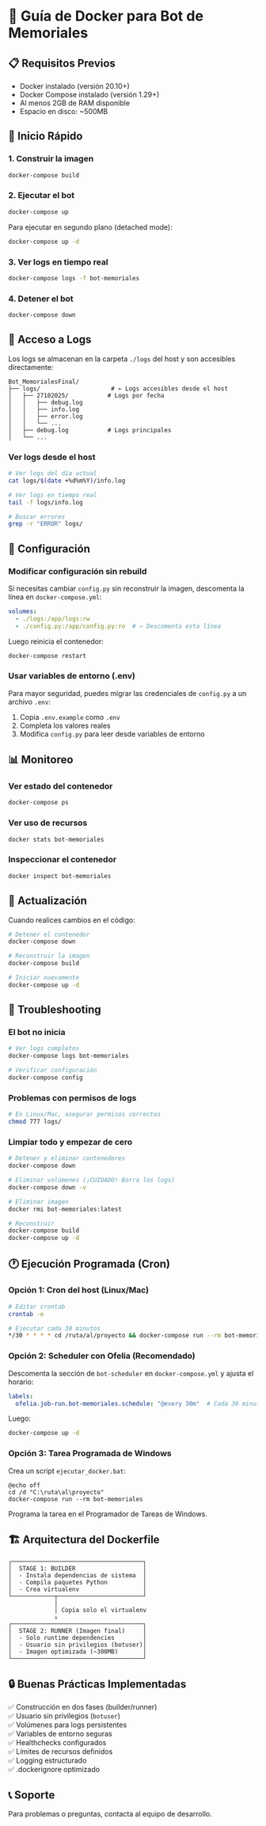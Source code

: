 # 🐳 Guía de Docker para Bot de Memoriales

## 📋 Requisitos Previos

- Docker instalado (versión 20.10+)
- Docker Compose instalado (versión 1.29+)
- Al menos 2GB de RAM disponible
- Espacio en disco: ~500MB

## 🚀 Inicio Rápido

### 1. Construir la imagen

```bash
docker-compose build
```

### 2. Ejecutar el bot

```bash
docker-compose up
```

Para ejecutar en segundo plano (detached mode):

```bash
docker-compose up -d
```

### 3. Ver logs en tiempo real

```bash
docker-compose logs -f bot-memoriales
```

### 4. Detener el bot

```bash
docker-compose down
```

## 📂 Acceso a Logs

Los logs se almacenan en la carpeta `./logs` del host y son accesibles directamente:

```
Bot_MemorialesFinal/
├── logs/                    # ← Logs accesibles desde el host
│   ├── 27102025/           # Logs por fecha
│   │   ├── debug.log
│   │   ├── info.log
│   │   ├── error.log
│   │   └── ...
│   ├── debug.log           # Logs principales
│   └── ...
```

### Ver logs desde el host

```bash
# Ver logs del día actual
cat logs/$(date +%d%m%Y)/info.log

# Ver logs en tiempo real
tail -f logs/info.log

# Buscar errores
grep -r "ERROR" logs/
```

## 🔧 Configuración

### Modificar configuración sin rebuild

Si necesitas cambiar `config.py` sin reconstruir la imagen, descomenta la línea en `docker-compose.yml`:

```yaml
volumes:
  - ./logs:/app/logs:rw
  - ./config.py:/app/config.py:ro  # ← Descomenta esta línea
```

Luego reinicia el contenedor:

```bash
docker-compose restart
```

### Usar variables de entorno (.env)

Para mayor seguridad, puedes migrar las credenciales de `config.py` a un archivo `.env`:

1. Copia `.env.example` como `.env`
2. Completa los valores reales
3. Modifica `config.py` para leer desde variables de entorno

## 📊 Monitoreo

### Ver estado del contenedor

```bash
docker-compose ps
```

### Ver uso de recursos

```bash
docker stats bot-memoriales
```

### Inspeccionar el contenedor

```bash
docker inspect bot-memoriales
```

## 🔄 Actualización

Cuando realices cambios en el código:

```bash
# Detener el contenedor
docker-compose down

# Reconstruir la imagen
docker-compose build

# Iniciar nuevamente
docker-compose up -d
```

## 🐛 Troubleshooting

### El bot no inicia

```bash
# Ver logs completos
docker-compose logs bot-memoriales

# Verificar configuración
docker-compose config
```

### Problemas con permisos de logs

```bash
# En Linux/Mac, asegurar permisos correctos
chmod 777 logs/
```

### Limpiar todo y empezar de cero

```bash
# Detener y eliminar contenedores
docker-compose down

# Eliminar volúmenes (¡CUIDADO! Borra los logs)
docker-compose down -v

# Eliminar imagen
docker rmi bot-memoriales:latest

# Reconstruir
docker-compose build
docker-compose up -d
```

## 🕐 Ejecución Programada (Cron)

### Opción 1: Cron del host (Linux/Mac)

```bash
# Editar crontab
crontab -e

# Ejecutar cada 30 minutos
*/30 * * * * cd /ruta/al/proyecto && docker-compose run --rm bot-memoriales
```

### Opción 2: Scheduler con Ofelia (Recomendado)

Descomenta la sección de `bot-scheduler` en `docker-compose.yml` y ajusta el horario:

```yaml
labels:
  ofelia.job-run.bot-memoriales.schedule: "@every 30m"  # Cada 30 minutos
```

Luego:

```bash
docker-compose up -d
```

### Opción 3: Tarea Programada de Windows

Crea un script `ejecutar_docker.bat`:

```batch
@echo off
cd /d "C:\ruta\al\proyecto"
docker-compose run --rm bot-memoriales
```

Programa la tarea en el Programador de Tareas de Windows.

## 🏗️ Arquitectura del Dockerfile

```
┌─────────────────────────────────────┐
│  STAGE 1: BUILDER                   │
│  - Instala dependencias de sistema  │
│  - Compila paquetes Python          │
│  - Crea virtualenv                  │
└────────────┬────────────────────────┘
             │
             │ Copia solo el virtualenv
             ↓
┌─────────────────────────────────────┐
│  STAGE 2: RUNNER (Imagen final)     │
│  - Solo runtime dependencies        │
│  - Usuario sin privilegios (botuser)│
│  - Imagen optimizada (~300MB)       │
└─────────────────────────────────────┘
```

## 🔒 Buenas Prácticas Implementadas

✅ Construcción en dos fases (builder/runner)  
✅ Usuario sin privilegios (`botuser`)  
✅ Volúmenes para logs persistentes  
✅ Variables de entorno seguras  
✅ Healthchecks configurados  
✅ Límites de recursos definidos  
✅ Logging estructurado  
✅ .dockerignore optimizado  

## 📞 Soporte

Para problemas o preguntas, contacta al equipo de desarrollo.

